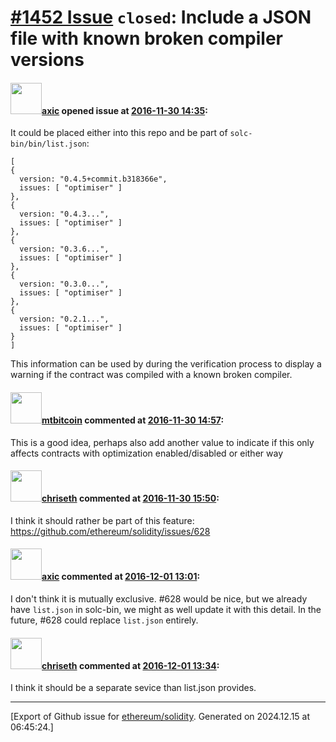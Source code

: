 # [\#1452 Issue](https://github.com/ethereum/solidity/issues/1452) `closed`: Include a JSON file with known broken compiler versions

#### <img src="https://avatars.githubusercontent.com/u/20340?v=4" width="50">[axic](https://github.com/axic) opened issue at [2016-11-30 14:35](https://github.com/ethereum/solidity/issues/1452):

It could be placed either into this repo and be part of `solc-bin/bin/list.json`:

```
[
{
  version: "0.4.5+commit.b318366e",
  issues: [ "optimiser" ]
},
{
  version: "0.4.3...",
  issues: [ "optimiser" ]
},
{
  version: "0.3.6...",
  issues: [ "optimiser" ]
},
{
  version: "0.3.0...",
  issues: [ "optimiser" ]
},
{
  version: "0.2.1...",
  issues: [ "optimiser" ]
}
]
```

This information can be used by during the verification process to display a warning if the contract was compiled with a known broken compiler.

#### <img src="https://avatars.githubusercontent.com/u/8327464?u=63fba14d7b320a6af00765cb70384d2b4fdbc629&v=4" width="50">[mtbitcoin](https://github.com/mtbitcoin) commented at [2016-11-30 14:57](https://github.com/ethereum/solidity/issues/1452#issuecomment-263893774):

This is a good idea, perhaps also add another value to indicate if this only affects contracts with optimization enabled/disabled or either way

#### <img src="https://avatars.githubusercontent.com/u/9073706?v=4" width="50">[chriseth](https://github.com/chriseth) commented at [2016-11-30 15:50](https://github.com/ethereum/solidity/issues/1452#issuecomment-263908791):

I think it should rather be part of this feature: https://github.com/ethereum/solidity/issues/628

#### <img src="https://avatars.githubusercontent.com/u/20340?v=4" width="50">[axic](https://github.com/axic) commented at [2016-12-01 13:01](https://github.com/ethereum/solidity/issues/1452#issuecomment-264168043):

I don't think it is mutually exclusive. #628 would be nice, but we already have `list.json` in solc-bin, we might as well update it with this detail. In the future, #628 could replace `list.json` entirely.

#### <img src="https://avatars.githubusercontent.com/u/9073706?v=4" width="50">[chriseth](https://github.com/chriseth) commented at [2016-12-01 13:34](https://github.com/ethereum/solidity/issues/1452#issuecomment-264174262):

I think it should be a separate sevice than list.json provides.


-------------------------------------------------------------------------------



[Export of Github issue for [ethereum/solidity](https://github.com/ethereum/solidity). Generated on 2024.12.15 at 06:45:24.]
